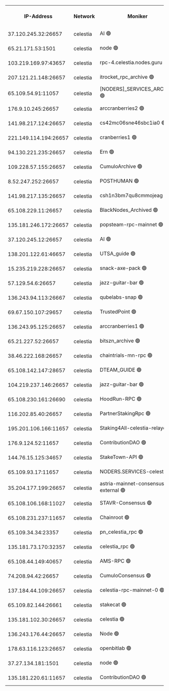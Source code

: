 


<table><tr><th>IP-Address</th><th>Network</th><th>Moniker</th><th>Latest Block Height</th><th>Earliest Block Height</th><th>Catching Up</th><th>Tx Index</th><th>Voting Power</th><th>Version</th><th>Scan Time</th></tr><tr><td>37.120.245.32:26657</td><td>celestia</td><td>AI 🟢</td><td>4000532</td><td>1</td><td>False</td><td>off</td><td>0</td><td>3.1.1</td><td>2025-02-13T03:15:15.146643283UTC</td></tr><tr><td>65.21.171.53:1501</td><td>celestia</td><td>node 🟢</td><td>4000532</td><td>1</td><td>False</td><td>on</td><td>0</td><td>3.3.1</td><td>2025-02-13T03:15:15.624011067UTC</td></tr><tr><td>103.219.169.97:43657</td><td>celestia</td><td>rpc-4.celestia.nodes.guru 🟢</td><td>4000535</td><td>1</td><td>False</td><td>on</td><td>0</td><td>3.3.1</td><td>2025-02-13T03:15:33.216675242UTC</td></tr><tr><td>207.121.21.148:26657</td><td>celestia</td><td>itrocket_rpc_archive 🟢</td><td>4000537</td><td>1</td><td>False</td><td>on</td><td>0</td><td>3.3.1</td><td>2025-02-13T03:15:44.879880137UTC</td></tr><tr><td>65.109.54.91:11057</td><td>celestia</td><td>[NODERS]_SERVICES_ARCHIVE 🟢</td><td>4000539</td><td>1</td><td>False</td><td>on</td><td>0</td><td>3.3.1</td><td>2025-02-13T03:16:10.348039797UTC</td></tr><tr><td>176.9.10.245:26657</td><td>celestia</td><td>arccranberries2 🟢</td><td>4000545</td><td>1</td><td>False</td><td>on</td><td>0</td><td>3.3.1</td><td>2025-02-13T03:16:26.976557309UTC</td></tr><tr><td>141.98.217.124:26657</td><td>celestia</td><td>cs42mc06sne46sbc1ia0 🟢</td><td>4000546</td><td>1</td><td>False</td><td>on</td><td>0</td><td>3.3.1</td><td>2025-02-13T03:16:29.836295730UTC</td></tr><tr><td>221.149.114.194:26657</td><td>celestia</td><td>cranberries1 🟢</td><td>4000550</td><td>1</td><td>False</td><td>on</td><td>0</td><td>3.3.1</td><td>2025-02-13T03:16:52.208413379UTC</td></tr><tr><td>94.130.221.235:26657</td><td>celestia</td><td>Ern 🟢</td><td>4000556</td><td>1</td><td>False</td><td>on</td><td>0</td><td>3.2.0</td><td>2025-02-13T03:17:27.210074828UTC</td></tr><tr><td>109.228.57.155:26657</td><td>celestia</td><td>CumuloArchive 🟢</td><td>4000558</td><td>1</td><td>False</td><td>on</td><td>0</td><td>3.3.1</td><td>2025-02-13T03:17:35.722816776UTC</td></tr><tr><td>8.52.247.252:26657</td><td>celestia</td><td>POSTHUMAN 🟢</td><td>4000559</td><td>1</td><td>False</td><td>on</td><td>0</td><td>3.3.1</td><td>2025-02-13T03:17:40.690438899UTC</td></tr><tr><td>141.98.217.135:26657</td><td>celestia</td><td>csh1n3bm7qu8cmmojeag 🟢</td><td>4000559</td><td>1</td><td>False</td><td>on</td><td>0</td><td>3.3.1</td><td>2025-02-13T03:17:41.095744735UTC</td></tr><tr><td>65.108.229.11:26657</td><td>celestia</td><td>BlackNodes_Archived 🟢</td><td>4000560</td><td>1</td><td>False</td><td>on</td><td>0</td><td>3.3.1</td><td>2025-02-13T03:17:47.042338446UTC</td></tr><tr><td>135.181.246.172:26657</td><td>celestia</td><td>popsteam-rpc-mainnet 🟢</td><td>4000566</td><td>1</td><td>False</td><td>on</td><td>0</td><td>3.3.1</td><td>2025-02-13T03:18:20.806453290UTC</td></tr><tr><td>37.120.245.12:26657</td><td>celestia</td><td>AI 🟢</td><td>4000568</td><td>1</td><td>False</td><td>off</td><td>0</td><td>3.1.1</td><td>2025-02-13T03:18:31.375838564UTC</td></tr><tr><td>138.201.122.61:46657</td><td>celestia</td><td>UTSA_guide 🟢</td><td>4000575</td><td>1</td><td>False</td><td>on</td><td>0</td><td>3.3.1</td><td>2025-02-13T03:19:10.972301449UTC</td></tr><tr><td>15.235.219.228:26657</td><td>celestia</td><td>snack-axe-pack 🟢</td><td>4000575</td><td>1</td><td>False</td><td>off</td><td>0</td><td>3.1.1</td><td>2025-02-13T03:19:11.932613737UTC</td></tr><tr><td>57.129.54.6:26657</td><td>celestia</td><td>jazz-guitar-bar 🟢</td><td>4000577</td><td>1</td><td>False</td><td>off</td><td>0</td><td>3.1.1</td><td>2025-02-13T03:19:20.374787940UTC</td></tr><tr><td>136.243.94.113:26667</td><td>celestia</td><td>qubelabs-snap 🟢</td><td>4000581</td><td>1</td><td>False</td><td>on</td><td>0</td><td>3.3.1</td><td>2025-02-13T03:19:43.442436761UTC</td></tr><tr><td>69.67.150.107:29657</td><td>celestia</td><td>TrustedPoint 🟢</td><td>4000584</td><td>1</td><td>False</td><td>on</td><td>0</td><td>3.2.0</td><td>2025-02-13T03:19:58.452511021UTC</td></tr><tr><td>136.243.95.125:26657</td><td>celestia</td><td>arccranberries1 🟢</td><td>4000592</td><td>1</td><td>False</td><td>on</td><td>0</td><td>3.3.1</td><td>2025-02-13T03:20:39.929052038UTC</td></tr><tr><td>65.21.227.52:26657</td><td>celestia</td><td>bitszn_archive 🟢</td><td>4000593</td><td>1</td><td>False</td><td>on</td><td>0</td><td>3.3.1</td><td>2025-02-13T03:20:46.730086542UTC</td></tr><tr><td>38.46.222.168:26657</td><td>celestia</td><td>chaintrials-mn-rpc 🟢</td><td>4000593</td><td>1</td><td>False</td><td>on</td><td>0</td><td>3.3.1</td><td>2025-02-13T03:20:47.511733578UTC</td></tr><tr><td>65.108.142.147:28657</td><td>celestia</td><td>DTEAM_GUIDE 🟢</td><td>4000599</td><td>1</td><td>False</td><td>on</td><td>0</td><td>3.3.1</td><td>2025-02-13T03:21:23.336454608UTC</td></tr><tr><td>104.219.237.146:26657</td><td>celestia</td><td>jazz-guitar-bar 🟢</td><td>4000602</td><td>1</td><td>False</td><td>off</td><td>0</td><td>3.1.1</td><td>2025-02-13T03:21:35.019198544UTC</td></tr><tr><td>65.108.230.161:26690</td><td>celestia</td><td>HoodRun-RPC 🟢</td><td>2371494</td><td>1537165</td><td>False</td><td>off</td><td>0</td><td>1.9.0</td><td>2025-02-13T03:21:32.231662370UTC</td></tr><tr><td>116.202.85.40:26657</td><td>celestia</td><td>PartnerStakingRpc 🟢</td><td>2371494</td><td>1588231</td><td>False</td><td>on</td><td>0</td><td>1.9.0</td><td>2025-02-13T03:15:28.154704014UTC</td></tr><tr><td>195.201.106.166:11657</td><td>celestia</td><td>Staking4All-celestia-relayer 🟢</td><td>4000608</td><td>2399575</td><td>False</td><td>off</td><td>0</td><td>3.0.2</td><td>2025-02-13T03:22:10.333127379UTC</td></tr><tr><td>176.9.124.52:11657</td><td>celestia</td><td>ContributionDAO 🟢</td><td>4000592</td><td>2419178</td><td>False</td><td>on</td><td>0</td><td>3.3.1</td><td>2025-02-13T03:20:44.317584184UTC</td></tr><tr><td>144.76.15.125:34657</td><td>celestia</td><td>StakeTown-API 🟢</td><td>4000539</td><td>2634001</td><td>False</td><td>on</td><td>0</td><td>3.3.1</td><td>2025-02-13T03:15:51.290066459UTC</td></tr><tr><td>65.109.93.17:11657</td><td>celestia</td><td>NODERS.SERVICES-celestia 🟢</td><td>4000572</td><td>3188251</td><td>False</td><td>on</td><td>0</td><td>3.2.0</td><td>2025-02-13T03:18:52.247850652UTC</td></tr><tr><td>35.204.177.199:26657</td><td>celestia</td><td>astria-mainnet-consensus-external 🟢</td><td>4000547</td><td>3408001</td><td>False</td><td>off</td><td>0</td><td>3.3.1</td><td>2025-02-13T03:16:38.279189358UTC</td></tr><tr><td>65.108.106.168:11027</td><td>celestia</td><td>STAVR-Consensus 🟢</td><td>4000550</td><td>3831001</td><td>False</td><td>on</td><td>0</td><td>3.3.1</td><td>2025-02-13T03:16:54.623203081UTC</td></tr><tr><td>65.108.231.237:11657</td><td>celestia</td><td>Chainroot 🟢</td><td>4000545</td><td>3865643</td><td>False</td><td>on</td><td>0</td><td>3.2.0</td><td>2025-02-13T03:16:27.354212071UTC</td></tr><tr><td>65.109.34.34:23357</td><td>celestia</td><td>pn_celestia_rpc 🟢</td><td>4000566</td><td>3886001</td><td>False</td><td>on</td><td>0</td><td>3.3.1</td><td>2025-02-13T03:18:18.107237401UTC</td></tr><tr><td>135.181.73.170:32357</td><td>celestia</td><td>celestia_rpc 🟢</td><td>4000600</td><td>3886001</td><td>False</td><td>on</td><td>0</td><td>3.3.1</td><td>2025-02-13T03:21:27.778565703UTC</td></tr><tr><td>65.108.44.149:40657</td><td>celestia</td><td>AMS-RPC 🟢</td><td>4000568</td><td>3893971</td><td>False</td><td>on</td><td>0</td><td>3.2.0</td><td>2025-02-13T03:18:31.812799694UTC</td></tr><tr><td>74.208.94.42:26657</td><td>celestia</td><td>CumuloConsensus 🟢</td><td>4000551</td><td>3914001</td><td>False</td><td>on</td><td>0</td><td>3.2.0</td><td>2025-02-13T03:16:57.468862769UTC</td></tr><tr><td>137.184.44.109:26657</td><td>celestia</td><td>celestia-rpc-mainnet-0 🟢</td><td>4000572</td><td>3942525</td><td>False</td><td>on</td><td>0</td><td>3.3.1</td><td>2025-02-13T03:18:51.897683622UTC</td></tr><tr><td>65.109.82.144:26661</td><td>celestia</td><td>stakecat 🟢</td><td>4000572</td><td>3958501</td><td>False</td><td>on</td><td>0</td><td>3.3.1</td><td>2025-02-13T03:18:51.002221228UTC</td></tr><tr><td>135.181.102.30:26657</td><td>celestia</td><td>celestia 🟢</td><td>3981695</td><td>3979740</td><td>False</td><td>off</td><td>0</td><td>3.3.1</td><td>2025-02-13T03:19:26.851001117UTC</td></tr><tr><td>136.243.176.44:26657</td><td>celestia</td><td>Node 🟢</td><td>4000553</td><td>3986001</td><td>False</td><td>on</td><td>0</td><td>3.3.1</td><td>2025-02-13T03:17:07.984484479UTC</td></tr><tr><td>178.63.116.123:26657</td><td>celestia</td><td>openbitlab 🟢</td><td>4000537</td><td>3991315</td><td>False</td><td>on</td><td>0</td><td>3.3.1</td><td>2025-02-13T03:15:39.919374965UTC</td></tr><tr><td>37.27.134.181:1501</td><td>celestia</td><td>node 🟢</td><td>4000555</td><td>3992837</td><td>False</td><td>off</td><td>0</td><td>3.0.2</td><td>2025-02-13T03:17:18.737878653UTC</td></tr><tr><td>135.181.220.61:11657</td><td>celestia</td><td>ContributionDAO 🟢</td><td>4000559</td><td>4000356</td><td>False</td><td>off</td><td>0</td><td>3.1.1</td><td>2025-02-13T03:17:43.565325880UTC</td></tr></table>